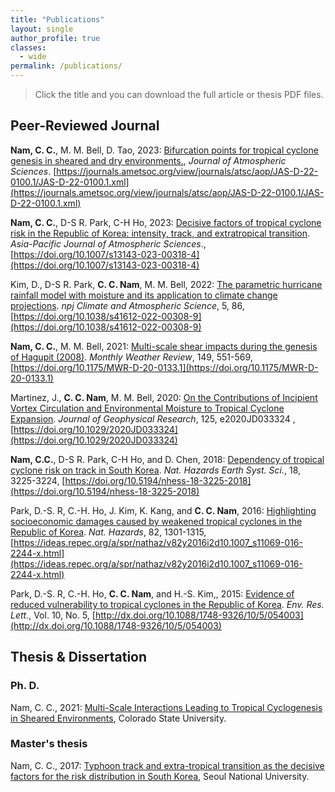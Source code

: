 ```yaml
---
title: "Publications"
layout: single
author_profile: true
classes:
  - wide
permalink: /publications/  
---
```

> Click the title and you can download the full article or thesis PDF files.

## Peer-Reviewed Journal

**Nam, C. C.**, M. M. Bell, D. Tao, 2023: [Bifurcation points for tropical cyclone genesis in sheared and dry environments.](/assets/Nam_etal_2023_JAS.pdf), *Journal of Atmospheric Sciences*. [https://journals.ametsoc.org/view/journals/atsc/aop/JAS-D-22-0100.1/JAS-D-22-0100.1.xml](https://journals.ametsoc.org/view/journals/atsc/aop/JAS-D-22-0100.1/JAS-D-22-0100.1.xml)

**Nam, C. C.**, D-S R. Park, C-H Ho, 2023: [Decisive factors of tropical cyclone risk in the Republic of Korea: intensity, track, and extratropical transition](/assets/Nam_etal_2023_APJAS.pdf). *Asia-Pacific Journal of Atmospheric Sciences*., [https://doi.org/10.1007/s13143-023-00318-4](https://doi.org/10.1007/s13143-023-00318-4)

Kim, D., D-S R. Park, **C. C. Nam**, M. M. Bell, 2022: [The parametric hurricane rainfall model with moisture and its application to climate change projections](/assets/Kim_etal_npj_2022.pdf). *npj Climate and Atmospheric Science*, 5, 86, [https://doi.org/10.1038/s41612-022-00308-9](https://doi.org/10.1038/s41612-022-00308-9)

**Nam, C. C.**, M. M. Bell, 2021: [Multi-scale shear impacts during the genesis of Hagupit (2008)](/assets/nam-bell_2021.pdf). *Monthly Weather Review*, 149, 551-569, [https://doi.org/10.1175/MWR-D-20-0133.1](https://doi.org/10.1175/MWR-D-20-0133.1)

Martinez, J., **C. C. Nam**, M. M. Bell, 2020: [On the Contributions of Incipient Vortex Circulation and Environmental Moisture to Tropical Cyclone Expansion](/assets/Martinez_Nam_JGR_2020.pdf). *Journal of Geophysical Research*, 125, e2020JD033324 , [https://doi.org/10.1029/2020JD033324](https://doi.org/10.1029/2020JD033324)

**Nam, C.C.**, D-S R. Park, C-H Ho, and D. Chen, 2018: [Dependency of tropical cyclone risk on track in South Korea](/assets/nam_etal_2018.pdf). *Nat. Hazards Earth Syst. Sci.*, 18, 3225-3224, [https://doi.org/10.5194/nhess-18-3225-2018](https://doi.org/10.5194/nhess-18-3225-2018)

Park, D.-S. R, C.-H. Ho, J. Kim, K. Kang, and **C. C. Nam**, 2016: [Highlighting socioeconomic damages caused by weakened tropical cyclones in the Republic of Korea](/assets/park_etal_2016.pdf). *Nat. Hazards*, 82, 1301-1315, [https://ideas.repec.org/a/spr/nathaz/v82y2016i2d10.1007_s11069-016-2244-x.html](https://ideas.repec.org/a/spr/nathaz/v82y2016i2d10.1007_s11069-016-2244-x.html)

Park, D.-S. R, C.-H. Ho, **C. C. Nam**, and H.-S. Kim,, 2015: [Evidence of reduced vulnerability to tropical cyclones in the Republic of Korea](/assets/park_etal_2015.pdf). *Env. Res. Lett.*, Vol. 10, No. 5, [http://dx.doi.org/10.1088/1748-9326/10/5/054003](http://dx.doi.org/10.1088/1748-9326/10/5/054003)

## Thesis & Dissertation

### Ph. D.
Nam, C. C., 2021: [Multi-Scale Interactions Leading to Tropical Cyclogenesis in Sheared Environments](/assets/PhD_thesis_CNam.pdf), Colorado State University.

### Master's thesis
Nam, C. C., 2017: [Typhoon track and extra-tropical transition as the decisive factors for the risk distribution in South Korea](/assets/MS_thesis_CNam.pdf), Seoul National University.
